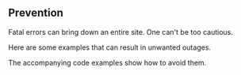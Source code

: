Prevention
----------

Fatal errors can bring down an entire site. One can't be too cautious.

Here are some examples that can result in unwanted outages.

The accompanying code examples show how to avoid them.